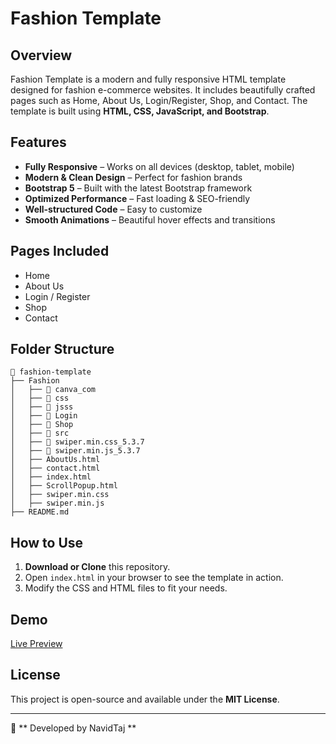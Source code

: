 # Fashion Template

&#x20;

## Overview

Fashion Template is a modern and fully responsive HTML template designed for fashion e-commerce websites. It includes beautifully crafted pages such as Home, About Us, Login/Register, Shop, and Contact. The template is built using **HTML, CSS, JavaScript, and Bootstrap**.

## Features

- **Fully Responsive** – Works on all devices (desktop, tablet, mobile)
- **Modern & Clean Design** – Perfect for fashion brands
- **Bootstrap 5** – Built with the latest Bootstrap framework
- **Optimized Performance** – Fast loading & SEO-friendly
- **Well-structured Code** – Easy to customize
- **Smooth Animations** – Beautiful hover effects and transitions

## Pages Included

- Home
- About Us
- Login / Register
- Shop
- Contact

## Folder Structure

```
📂 fashion-template
├── Fashion
│   ├── 📂 canva_com
│   ├── 📂 css
│   ├── 📂 jsss
│   ├── 📂 Login
│   ├── 📂 Shop
│   ├── 📂 src
│   ├── 📂 swiper.min.css_5.3.7
│   ├── 📂 swiper.min.js_5.3.7
│   ├── AboutUs.html
│   ├── contact.html
│   ├── index.html
│   ├── ScrollPopup.html
│   ├── swiper.min.css
│   ├── swiper.min.js
├── README.md
```

## How to Use

1. **Download or Clone** this repository.
2. Open `index.html` in your browser to see the template in action.
3. Modify the CSS and HTML files to fit your needs.

## Demo

[Live Preview](link-to-netlify-demo)&#x20;

## License

This project is open-source and available under the **MIT License**.

---

🚀 ** Developed by NavidTaj **
